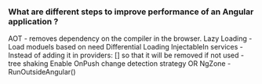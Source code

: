 ### What are different steps to improve performance of an Angular application ?
AOT - removes dependency on the compiler in the browser.
Lazy Loading - Load moduels based on need
Differential Loading
InjectableIn services - Instead of adding it in providers: [] so that it will be removed if not used - tree shaking
Enable OnPush change detection strategy OR NgZone - RunOutsideAngular()
